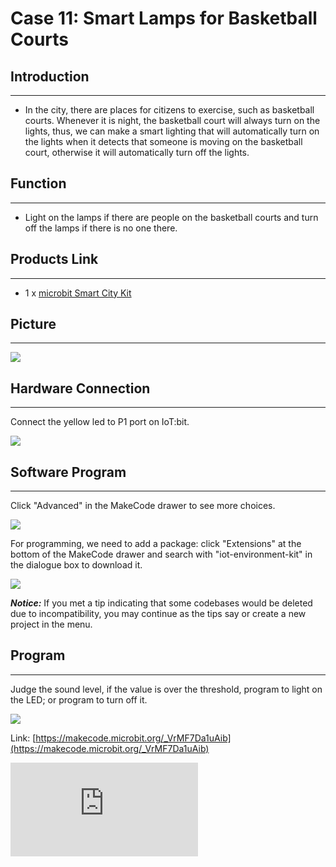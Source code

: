 ﻿# Case 11: Smart Lamps for Basketball Courts


##  Introduction
---

- In the city, there are places for citizens to exercise, such as basketball courts. Whenever it is night, the basketball court will always turn on the lights, thus, we can make a smart lighting that will automatically turn on the lights when it detects that someone is moving on the basketball court, otherwise it will automatically turn off the lights.


##  Function
---

- Light on the lamps if there are people on the basketball courts and turn off the lamps if there is no one there.

## Products Link
---
- 1 x [microbit Smart City Kit](https://shop.elecfreaks.com/products/elecfreaks-micro-bit-smart-city-kit-without-micro-bit-board?_pos=1&_sid=ce30b50b6&_ss=r)

## Picture
---
![](https://wiki-media-ef.oss-cn-hongkong.aliyuncs.com/docs/microbit/wisdom-life/microbit-smart-city-kit/images/microbit-Smart-City-Kit-case-01-02.png)

## Hardware Connection
---

Connect the yellow led to P1 port on IoT:bit.

![](https://wiki-media-ef.oss-cn-hongkong.aliyuncs.com/docs/microbit/wisdom-life/microbit-smart-city-kit/images/microbit-Smart-City-Kit-case-07-03.png)

## Software Program

---

Click "Advanced" in the MakeCode drawer to see more choices.

![](https://wiki-media-ef.oss-cn-hongkong.aliyuncs.com/docs/microbit/wisdom-life/microbit-smart-city-kit/images/microbit-Smart-City-Kit-case-01-04.png)

For programming, we need to add a package: click "Extensions" at the bottom of the MakeCode drawer and search with "iot-environment-kit" in the dialogue box to download it.

![](https://wiki-media-ef.oss-cn-hongkong.aliyuncs.com/docs/microbit/wisdom-life/microbit-smart-city-kit/images/microbit-Smart-City-Kit-case-01-05.png)



***Notice:*** If you met a tip indicating that some codebases would be deleted due to incompatibility, you may continue as the tips say or create a new project in the menu.

## Program

---

Judge the sound level, if the value is over the threshold, program to light on the LED; or program to turn off it.

![](https://wiki-media-ef.oss-cn-hongkong.aliyuncs.com/docs/microbit/wisdom-life/microbit-smart-city-kit/images/microbit-Smart-City-Kit-case-11-07.png)


Link: [https://makecode.microbit.org/_VrMF7Da1uAib](https://makecode.microbit.org/_VrMF7Da1uAib)

<div
    style={{
        position: 'relative',
        paddingBottom: '60%',
        overflow: 'hidden',
    }}
>
    <iframe
        src="https://makecode.microbit.org/_VrMF7Da1uAib"
        frameborder="0"
        sandbox="allow-popups allow-forms allow-scripts allow-same-origin"
        style={{
            position: 'absolute',
            width: '100%',
            height: '100%',
        }}
    />
</div>


## Result
---
- If the sound level is over the threshold, it means there are people on the courts, program to light on the leds; or program to turn off the lights.
